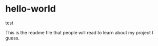 # hello-world
test


This is the readme file that people will read to learn about my project I guess.
